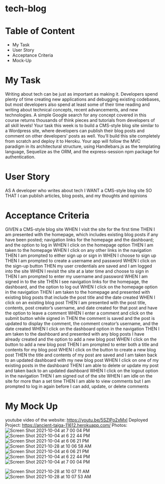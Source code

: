 # tech-blog
# Table of Content

* My Task
* User Story
* Acceptance Criteria
* Mock-Up

# My Task

Writing about tech can be just as important as making it. Developers spend plenty of time creating new applications and debugging existing codebases, but most developers also spend at least some of their time reading and writing about technical concepts, recent advancements, and new technologies. A simple Google search for any concept covered in this course returns thousands of think pieces and tutorials from developers of all skill levels!
Your task this week is to build a CMS-style blog site similar to a Wordpress site, where developers can publish their blog posts and comment on other developers’ posts as well. You’ll build this site completely from scratch and deploy it to Heroku. Your app will follow the MVC paradigm in its architectural structure, using Handlebars.js as the templating language, Sequelize as the ORM, and the express-session npm package for authentication.

# User Story

AS A developer who writes about tech
I WANT a CMS-style blog site
SO THAT I can publish articles, blog posts, and my thoughts and opinions

# Acceptance Criteria

GIVEN a CMS-style blog site
WHEN I visit the site for the first time
THEN I am presented with the homepage, which includes existing blog posts if any have been posted; navigation links for the homepage and the dashboard; and the option to log in
WHEN I click on the homepage option
THEN I am taken to the homepage
WHEN I click on any other links in the navigation
THEN I am prompted to either sign up or sign in
WHEN I choose to sign up
THEN I am prompted to create a username and password
WHEN I click on the sign-up button
THEN my user credentials are saved and I am logged into the site
WHEN I revisit the site at a later time and choose to sign in
THEN I am prompted to enter my username and password
WHEN I am signed in to the site
THEN I see navigation links for the homepage, the dashboard, and the option to log out
WHEN I click on the homepage option in the navigation
THEN I am taken to the homepage and presented with existing blog posts that include the post title and the date created
WHEN I click on an existing blog post
THEN I am presented with the post title, contents, post creator’s username, and date created for that post and have the option to leave a comment
WHEN I enter a comment and click on the submit button while signed in
THEN the comment is saved and the post is updated to display the comment, the comment creator’s username, and the date created
WHEN I click on the dashboard option in the navigation
THEN I am taken to the dashboard and presented with any blog posts I have already created and the option to add a new blog post
WHEN I click on the button to add a new blog post
THEN I am prompted to enter both a title and contents for my blog post
WHEN I click on the button to create a new blog post
THEN the title and contents of my post are saved and I am taken back to an updated dashboard with my new blog post
WHEN I click on one of my existing posts in the dashboard
THEN I am able to delete or update my post and taken back to an updated dashboard
WHEN I click on the logout option in the navigation
THEN I am signed out of the site
WHEN I am idle on the site for more than a set time
THEN I am able to view comments but I am prompted to log in again before I can add, update, or delete comments

# My Mock Up
youtube video of the website: https://youtu.be/5SZlPo2xMxI
Deployed Project: https://ancient-taiga-11612.herokuapp.com/
Photos: ![Screen Shot 2021-10-04 at 7 00 04 PM](https://user-images.githubusercontent.com/80864786/135935965-c6ad27a8-6e54-445b-989e-a93c0330b518.png)
![Screen Shot 2021-10-04 at 6 22 44 PM](https://user-images.githubusercontent.com/80864786/135935977-6cc67719-2400-4660-9aaf-ad9f1f90599e.png)
![Screen Shot 2021-10-04 at 6 06 21 PM](https://user-images.githubusercontent.com/80864786/135935983-cac44772-2fdc-40cb-911e-79d5ed78db05.png)
![Screen Shot 2021-10-28 at 10 06 58 AM](https://user-images.githubusercontent.com/80864786/139272723-10e9f21e-b05d-4b78-a3d4-c979744f407d.png)![Screen Shot 2021-10-04 at 6 06 21 PM](https://user-images.githubusercontent.com/80864786/139272742-16dc8147-437e-4885-af62-727af024314c.png)
![Screen Shot 2021-10-04 at 6 22 44 PM](https://user-images.githubusercontent.com/80864786/139272745-681c2501-23ab-4bef-96a6-309d80a385b9.png)
![Screen Shot 2021-10-04 at 7 00 04 PM](https://user-images.githubusercontent.com/80864786/139272747-6e0e3450-029d-47b6-837b-8852731e9d48.png)

![Screen Shot 2021-10-28 at 10 07 11 AM](https://user-images.githubusercontent.com/80864786/139272727-1f55aea9-e1e9-4794-abe4-d111c8494bff.png)
![Screen Shot 2021-10-28 at 10 07 53 AM](https://user-images.githubusercontent.com/80864786/139272729-d1987a69-b1e3-4c29-b5a0-acbcbefebae1.png)


